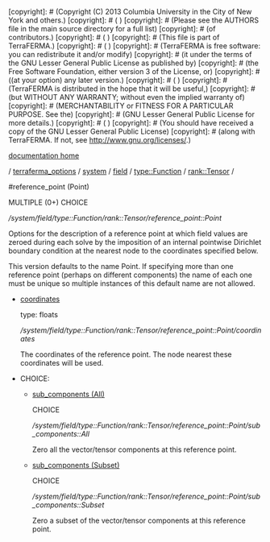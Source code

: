 [copyright]: # (Copyright (C) 2013 Columbia University in the City of New York and others.)
[copyright]: # ( )
[copyright]: # (Please see the AUTHORS file in the main source directory for a full list)
[copyright]: # (of contributors.)
[copyright]: # ( )
[copyright]: # (This file is part of TerraFERMA.)
[copyright]: # ( )
[copyright]: # (TerraFERMA is free software: you can redistribute it and/or modify)
[copyright]: # (it under the terms of the GNU Lesser General Public License as published by)
[copyright]: # (the Free Software Foundation, either version 3 of the License, or)
[copyright]: # ((at your option) any later version.)
[copyright]: # ( )
[copyright]: # (TerraFERMA is distributed in the hope that it will be useful,)
[copyright]: # (but WITHOUT ANY WARRANTY; without even the implied warranty of)
[copyright]: # (MERCHANTABILITY or FITNESS FOR A PARTICULAR PURPOSE. See the)
[copyright]: # (GNU Lesser General Public License for more details.)
[copyright]: # ( )
[copyright]: # (You should have received a copy of the GNU Lesser General Public License)
[copyright]: # (along with TerraFERMA. If not, see <http://www.gnu.org/licenses/>.)

[documentation home](Documentation)

/ [terraferma_options](../../../../../terraferma_options) / [system](../../../../system) / [field](../../../field) / [type::Function](../../type__Function) / [rank::Tensor](../rank__Tensor) /

#reference_point (Point)

MULTIPLE (0+) CHOICE 

*/system/field/type::Function/rank::Tensor/reference_point::Point*

Options for the description of a reference point at which field values are zeroed during each solve 
by the imposition of an internal pointwise Dirichlet boundary condition at the nearest node to the
coordinates specified below.

This version defaults to the name Point.  If specifying more than one reference point (perhaps on different components) the name of each 
one must be unique so multiple instances of this default name are not allowed.

* [coordinates](reference_point__Point/coordinates "child")

    type: floats

    */system/field/type::Function/rank::Tensor/reference_point::Point/coordinates*

    The coordinates of the reference point.  The node nearest these coordinates will be used.

* CHOICE:
    * [sub_components (All)](reference_point__Point/sub_components__All "child")

        CHOICE 

        */system/field/type::Function/rank::Tensor/reference_point::Point/sub_components::All*

        Zero all the vector/tensor components at this reference point.

    * [sub_components (Subset)](reference_point__Point/sub_components__Subset "child")

        CHOICE 

        */system/field/type::Function/rank::Tensor/reference_point::Point/sub_components::Subset*

        Zero a subset of the vector/tensor components at this reference point.

[autogenerated]: # (This file was automatically generated from the schema file:/home/cwilson/repos/github/TerraFERMA/TerraFERMA/buckettools/schemas/function.rng.)

